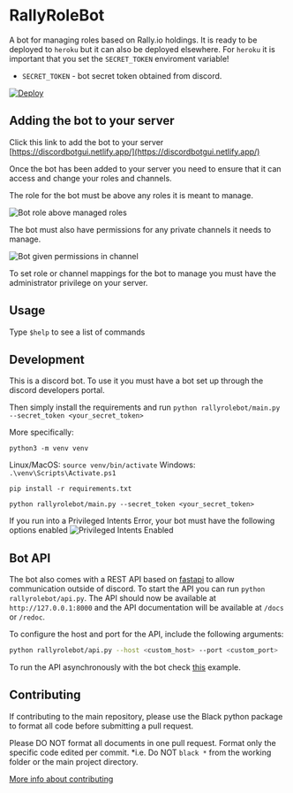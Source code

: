 # RallyRoleBot 

A bot for managing roles based on Rally.io holdings. It is ready to be deployed to `heroku` but it can also be deployed elsewhere. For `heroku` it is important that you set the `SECRET_TOKEN` enviroment variable!

* `SECRET_TOKEN` - bot secret token obtained from discord.

[![Deploy](https://www.herokucdn.com/deploy/button.png)](https://heroku.com/deploy)

## Adding the bot to your server

Click this link to add the bot to your server [https://discordbotgui.netlify.app/](https://discordbotgui.netlify.app/)

Once the bot has been added to your server you need to ensure that it can access and change your roles and channels.

The role for the bot must be above any roles it is meant to manage.

![Bot role above managed roles](docs/Roles.PNG)

The bot must also have permissions for any private channels it needs to manage.

![Bot given permissions in channel](docs/Channel.PNG)

To set role or channel mappings for the bot to manage you must have the administrator privilege on your server.

## Usage

Type `$help` to see a list of commands

## Development

This is a discord bot. To use it you must have a bot set up through
the discord developers portal.


Then simply install the requirements and run `python rallyrolebot/main.py --secret_token <your_secret_token>`

More specifically:

`python3 -m venv venv`

Linux/MacOS: `source venv/bin/activate`
Windows: `.\venv\Scripts\Activate.ps1`

`pip install -r requirements.txt`

`python rallyrolebot/main.py --secret_token <your_secret_token>`

If you run into a Privileged Intents Error, your bot must have the following options enabled
![Privileged Intents Enabled](docs/PrivilegedIntents.PNG) 

## Bot API

The bot also comes with a REST API based on [fastapi](https://fastapi.tiangolo.com/) to allow communication outside of discord.
To start the API you can run `python rallyrolebot/api.py`.
The API should now be available at `http://127.0.0.1:8000` and the API documentation will be available at `/docs` or `/redoc`.

To configure the host and port for the API, include the following arguments:

```sh
python rallyrolebot/api.py --host <custom_host> --port <custom_port>
```

To run the API asynchronously with the bot check [this](https://github.com/Ju99ernaut/RallyRoleBot/blob/api/rallyrolebot/main.py) example.

## Contributing

If contributing to the main repository, please use the Black python package to format all code before submitting a pull request.  

Please DO NOT format all documents in one pull request. Format only the specific code edited per commit. *i.e. Do NOT `black *` from the working folder or the main project directory.

[More info about contributing](https://github.com/CreatorCoinTools/RallyRoleBot/blob/master/CONTRIBUTING.md)
